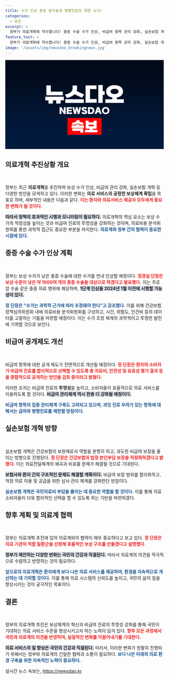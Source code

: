 ```yaml
---
title: 수가 인상 중증 암수술과 병행진료의 제한 소식!
categories:
  - 보건
excerpt: >
  정부가 의료개혁에 착수합니다! 중증 수술 수가 인상, 비급여 항목 관리 강화, 실손보험 개정 등 다양한 변화가 예고되며 환자와 의료진 모두의 이익을 도모할 계획입니다. 이 놀라운 혁신의 세부 내용은? 
feature_text: >
  정부가 의료개혁에 착수합니다! 중증 수술 수가 인상, 비급여 항목 관리 강화, 실손보험 개정 등 다양한 변화가 예고되며 환자와 의료진 모두의 이익을 도모할 계획입니다. 이 놀라운 혁신의 세부 내용은? 
image: '/assets/img/newsdao_breakingnews.jpg'
---
```


<p><img src="/assets/img/newsdao_breakingnews.jpg" alt="koreaapp 속보" /></p>

<h2 data-ke-size="size26">의료개혁 추진상황 개요</h2>

<p data-ke-size="size16">&nbsp;</p>

<p>정부는 최근 <strong>의료개혁</strong>을 추진하며 보상 수가 인상, 비급여 관리 강화, 실손보험 개혁 등 다양한 방안을 모색하고 있다. 이러한 변화는 <strong>의료 서비스의 공정한 보상체계 확립</strong>을 목표로 하며, 세부적인 내용은 다음과 같다. <b><span style="color: #ee2323;">이는 환자와 의료서비스 제공자 모두에게 중요한 변화가 될 것이다.</span></b></p>

<p><b><span style="background-color: #21538527;">따라서 정책의 효과적인 시행과 모니터링이 필요하다.</span></b> 의료개혁의 핵심 요소는 보상 수가의 적정성을 높이는 것과 비급여 진료의 투명성을 강화하는 것이며, 의료비용 분석위원회를 통한 과학적 접근도 중요한 부분을 차지한다. <b><span style="color: #1a5490;">의료계와 정부 간의 협력이 중요한 시점에 있다.</span></b></p>

<h2 data-ke-size="size26">중증 수술 수가 인상 계획</h2>

<p data-ke-size="size16">&nbsp;</p>

<p>정부는 보상 수치가 낮은 중증 수술에 대한 수가를 연내 인상할 예정이다. <b><span style="color: #ee2323;">정경실 단장은 보상 수준이 낮은 약 1000여 개의 중증 수술을 대상으로 하겠다고 발표했다.</span></b> 이는 주로 암 수술 같은 중증 의료 행위에 해당하며, <b><span style="background-color: #21538527;">1단계 인상을 2024년 1월 이전에 시행할 가능성이 있다.</span></b></p>

<p><b><span style="color: #1a5490;">정 단장은 "수가는 과학적 근거에 따라 조정돼야 한다"고 강조했다.</span></b> 이를 위해 건강보험정책심의위원회 내에 의료비용 분석위원회를 구성하고, 시간, 위험도, 인건비 등의 데이터를 고찰하는 기틀을 마련할 예정이다. 이는 수가 조정 체계의 과학적이고 투명한 발전에 기여할 것으로 보인다.</p>

<h2 data-ke-size="size26">비급여 공개제도 개선</h2>

<p data-ke-size="size16">&nbsp;</p>

<p>비급여 항목에 대한 공개 제도가 전면적으로 개선될 예정이다. <b><span style="color: #ee2323;">정 단장은 환자와 소비자가 비급여 진료를 합리적으로 선택할 수 있도록 총 치료비, 안전성 및 유효성 평가 결과 등을 종합적으로 공개하는 방안을 검토 중이라고 밝혔다.</span></b></p>

<p>이러한 조치는 비급여 진료의 <strong>투명성</strong>을 높이고, 소비자들이 효율적으로 의료 서비스를 이용하도록 할 것이다. <b><span style="background-color: #21538527;">비급여 관리체계 역시 한층 더 강화될 예정이다.</span></b></p>

<p><b><span style="color: #1a5490;">비급여 항목의 집중 관리체계 구축도 고려되고 있으며, 과잉 진료 우려가 있는 항목에 대해서는 급여와 병행진료를 제한할 방침이다.</span></b></p>

<h2 data-ke-size="size26">실손보험 개혁 방향</h2>

<p data-ke-size="size16">&nbsp;</p>

<p>실손보험 개혁은 건강보험의 보완재로서 역할을 분명히 하고, 과도한 비급여 보장을 줄이는 방향으로 진행된다. <b><span style="color: #ee2323;">정 단장은 건강보험의 법정 본인부담 보장을 적정화하겠다고 밝혔다.</span></b> 이는 의료전달체계의 왜곡과 비효율 문제가 해결될 것으로 기대된다.</p>

<p><b><span style="background-color: #21538527;">보험사와 환자 간의 구조적인 문제도 해결할 계획이다.</span></b> 비급여 보장 범위를 합리화하고, 적정 의료 이용 및 공급을 위한 심사·관리 체계를 강화한단 방침이다.</p>

<p><b><span style="color: #1a5490;">실손보험 개혁은 국민의료비 부담을 줄이는 데 중요한 역할을 할 것이다.</span></b> 이를 통해 의료 소비자들이 더욱 합리적인 선택을 할 수 있도록 하는 기반을 마련하겠다.</p>

<h2 data-ke-size="size26">향후 계획 및 의료계 협력</h2>

<p data-ke-size="size16">&nbsp;</p>

<p>정부는 의료개혁 추진에 있어 의료계와의 협력이 매우 중요하다고 보고 있다. <b><span style="color: #ee2323;">정 단장은 의료 기관의 적합 질환군을 선정해 효율적인 보상 구조를 만들겠다고 설명했다.</span></b> </p>

<p><b><span style="background-color: #21538527;">정부가 제안하는 다양한 변화는 국민의 건강과 직결된다.</span></b> 따라서 의료계의 의견을 적극적으로 수렴하고 반영하는 것이 필요하다. </p>

<p><b><span style="color: #1a5490;">앞으로의 의료개혁은 환자에게 보다 나은 의료 서비스를 제공하며, 환경을 지속적으로 개선하는 데 기여할 것이다.</span></b> 이를 통해 의료 시스템의 신뢰도를 높이고, 국민의 삶의 질을 향상시키는 것이 궁극적인 목표이다.</p>

<h2 data-ke-size="size26">결론</h2>

<p data-ke-size="size16">&nbsp;</p>

<p>정부의 의료개혁 추진은 보상체계의 혁신과 비급여 진료의 투명성 강화를 통해 국민이 기대하는 의료 서비스 수준을 향상시키고자 하는 노력이 담겨 있다. <b><span style="color: #ee2323;">향후 모든 과정에서 국민과 의료계의 의견을 반영하여, 실질적인 변화를 이끌어내기를 기대한다.</span></b></p>

<p><b><span style="background-color: #21538527;">의료 서비스의 질 향상은 국민의 건강과 직결된다.</span></b> 따라서, 이러한 변화가 원활히 진행되기 위해서는 정부와 의료계의 긴밀한 협력과 소통이 필요하다. <b><span style="color: #1a5490;">보다 나은 미래의 의료 환경 구축을 위한 지속적인 노력이 중요하다.</span></b></p>
실시간 뉴스 속보는, <a href="https://newsdao.kr" rel="dofollow">https://newsdao.kr</a>


